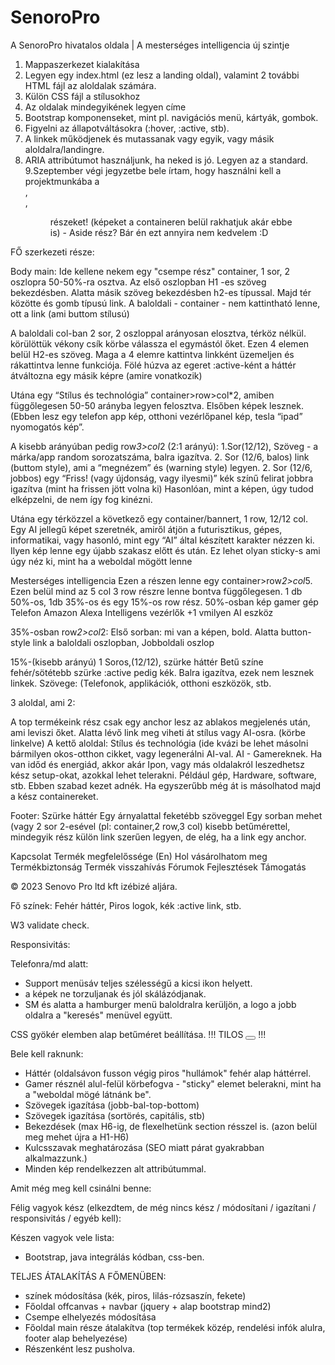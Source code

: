 # SenoroPro
A SenoroPro hivatalos oldala | A mesterséges intelligencia új szintje


1. Mappaszerkezet kialakítása
2. Legyen egy index.html (ez lesz a landing oldal), valamint 2 további HTML fájl az aloldalak számára.
3. Külön CSS fájl a stílusokhoz
4. Az oldalak mindegyikének legyen címe
5. Bootstrap komponenseket, mint pl. navigációs menü, kártyák, gombok.
6. Figyelni az állapotváltásokra (:hover, :active, stb).
7. A linkek működjenek és mutassanak vagy egyik, vagy másik aloldalra/landingre.
8. ARIA attribútumot használjunk, ha neked is jó. Legyen az a standard.
9.Szeptember végi jegyzetbe bele írtam, hogy használni kell a projektmunkába a <main>, <nav>, <figure> részeket! (képeket a containeren belül rakhatjuk akár ebbe is) 
			- Aside rész? Bár én ezt annyira nem kedvelem :D


FŐ szerkezeti része:
	
	
Body main:
Ide kellene nekem egy "csempe rész" container, 1 sor, 2 oszlopra 50-50%-ra osztva. Az első  oszlopban H1 -es szöveg bekezdésben. Alatta másik szöveg bekezdésben h2-es típussal. Majd tér közötte és gomb típusú link. A baloldali - container - nem kattintható lenne, ott a link (ami buttom stílusú)

A baloldali col-ban 2 sor, 2 oszloppal arányosan elosztva, térköz nélkül. körülöttük vékony csík körbe válassza el egymástól őket. Ezen 4 elemen belül H2-es szöveg. Maga a 4 elemre kattintva linkként üzemeljen és rákattintva lenne funkciója. Fölé húzva az egeret :active-ként a háttér átváltozna egy másik képre (amire vonatkozik)

Utána egy “Stílus és technológia” container>row>col*2, amiben függőlegesen 50-50 arányba legyen felosztva. Elsőben képek lesznek. (Ebben lesz egy telefon app kép, otthoni vezérlőpanel kép, tesla “ipad” nyomogatós kép”.

A kisebb arányúban pedig row*3>col*2 (2:1 arányú):
1.Sor(12/12), Szöveg - a márka/app random sorozatszáma, balra igazítva.
2. Sor (12/6, balos) link (buttom style), ami a “megnézem” és (warning style) legyen. 
 2. Sor (12/6, jobbos) egy “Friss! (vagy újdonság, vagy ilyesmi)” kék színű felirat jobbra igazítva (mint ha frissen jött volna ki) 
Hasonlóan, mint a képen, úgy tudod elképzelni, de nem így fog kinézni.

Utána egy térközzel a következő egy container/bannert, 1 row, 12/12 col. Egy AI jellegű képet szeretnék, amiről átjön a futurisztikus, gépes, informatikai, vagy hasonló, mint egy “AI” által készített karakter nézzen ki. Ilyen kép lenne  egy újabb szakasz előtt és után. Ez lehet olyan sticky-s ami úgy néz ki, mint ha a weboldal mögött lenne


Mesterséges intelligencia
Ezen a részen lenne egy container>row*2>col*5. Ezen belül mind az 5 col 3 row részre lenne bontva függőlegesen. 1 db 50%-os, 1db 35%-os és egy 15%-os row rész.
50%-osban kép
gamer gép
Telefon
Amazon Alexa
Intelligens vezérlők
+1 vmilyen AI eszköz

35%-osban row*2>col*2:
Első sorban: mi van a képen, bold.
Alatta button-style link a baloldali oszlopban,
Jobboldali oszlop

15%-(kisebb arányú)
1 Soros,(12/12), szürke háttér
Betű színe fehér/sötétebb szürke :active pedig kék.
Balra igazítva, ezek nem lesznek linkek.
Szövege: (Telefonok, applikációk, otthoni eszközök, stb.

3 aloldal, ami 2:

A top termékeink rész csak egy anchor lesz az ablakos megjelenés után, ami leviszi őket. Alatta lévő link meg viheti át stílus vagy AI-osra. (körbe linkelve)
A kettő aloldal:
Stílus és technológia (ide kvázi be lehet másolni bármilyen okos-otthon cikket, vagy legenerálni AI-val.
AI - Gamereknek. Ha van időd és energiád, akkor akár Ipon, vagy más oldalakról leszedhetsz kész setup-okat, azokkal lehet telerakni. Például gép, Hardware, software, stb. Ebben szabad kezet adnék. Ha egyszerűbb még át is másolhatod majd a kész containereket.


Footer:
Szürke háttér
Egy árnyalattal feketébb szöveggel
Egy sorban mehet (vagy 2 sor 2-esével (pl: container,2 row,3 col) kisebb betűmérettel, mindegyik rész külön link szerűen legyen, de elég, ha a link egy anchor.

Kapcsolat
Termék megfelelőssége (En)
Hol vásárolhatom meg
Termékbiztonság
Termék visszahívás
Fórumok
Fejlesztések
Támogatás

© 2023 Senovo Pro ltd kft izébizé aljára.

		

Fő színek:
Fehér háttér, Piros logok, kék :active link, stb.



W3 validate check.


Responsivitás:

Telefonra/md alatt:
- Support menüsáv teljes szélességű a kicsi ikon helyett.
- a képek ne torzuljanak és jól skálázódjanak.
- SM és alatta a hamburger menü baloldralra kerüljön, a logo a jobb oldalra a "keresés" menüvel együtt.




CSS gyökér elemben alap betűméret beállítása.
!!! TILOS <button><a> </button></a> !!!

Bele kell raknunk:
 - Háttér (oldalsávon fusson végig piros "hullámok" fehér alap háttérrel.
 - Gamer résznél alul-felül körbefogva - "sticky" elemet belerakni, mint ha a "weboldal mögé látnánk be".
  - Szövegek igazítása (jobb-bal-top-bottom)
 - Szövegek igazítása (sortörés, capitális, stb)
 - Bekezdések (max H6-ig, de flexelhetünk section résszel is. (azon belül meg mehet újra a H1-H6)
 - Kulcsszavak meghatározása (SEO miatt párat gyakrabban alkalmazzunk.)
 - Minden kép rendelkezzen alt attribútummal.



Amit még meg kell csinálni benne:






Félig vagyok kész (elkezdtem, de még nincs kész / módosítani / igazítani / responsivitás / egyéb kell):



Készen vagyok vele lista:

- Bootstrap, java integrálás kódban, css-ben.


TELJES ÁTALAKÍTÁS A FŐMENÜBEN:
- színek módosítása (kék, piros, lilás-rózsaszín, fekete)
- Főoldal offcanvas + navbar (jquery + alap bootstrap mind2)
- Csempe elhelyezés módosítása
- Főoldal main része átalakítva (top termékek közép, rendelési infók alulra, footer alap behelyezése)
- Részenként lesz pusholva.



